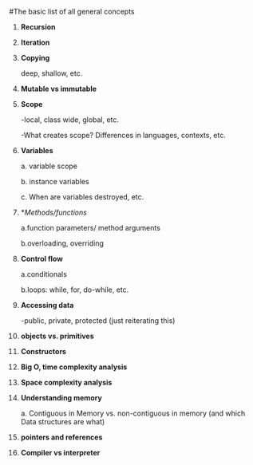 #The basic list of all general concepts
  
  1. **Recursion**
  
  2. **Iteration**
  
  3. **Copying**
  
      deep, shallow, etc.

  4. **Mutable vs immutable**

  5. **Scope**
  
      -local, class wide, global, etc.

      -What creates scope? Differences in languages, contexts, etc.

  6. **Variables**
  
      a. variable scope
      
      b. instance variables
      
      c. When are variables destroyed, etc.

  7. **Methods/functions*

      a.function parameters/ method arguments

      b.overloading, overriding

  8. **Control flow**
    
      a.conditionals
      
      b.loops: while, for, do-while, etc.

  9. **Accessing data**
  
      -public, private, protected (just reiterating this)

  10. **objects vs. primitives**

  11. **Constructors**

  12. **Big O, time complexity analysis**

  13. **Space complexity analysis**

  14. **Understanding memory**
      
      a. Contiguous in Memory vs. non-contiguous in memory (and which Data structures are what)

  15. **pointers and references**

  16. **Compiler vs interpreter**

